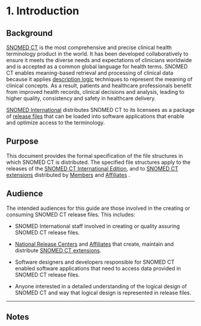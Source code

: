 # 1. Introduction

## Background

[SNOMED CT](https://confluence.ihtsdotools.org/display/DOCGLOSS/SNOMED+CT "Glossary link: SNOMED CT") is the most comprehensive and precise clinical health terminology product in the world. It has been developed collaboratively to ensure it meets the diverse needs and expectations of clinicians worldwide and is accepted as a common global language for health terms. SNOMED CT enables meaning-based retrieval and processing of clinical data because it applies [description logic](https://confluence.ihtsdotools.org/display/DOCGLOSS/description+logic "Glossary link: description logic") techniques to represent the meaning of clinical concepts. As a result, patients and healthcare professionals benefit from improved health records, clinical decisions and analysis, leading to higher quality, consistency and safety in healthcare delivery.

[SNOMED International](https://confluence.ihtsdotools.org/display/DOCGLOSS/SNOMED+International "Glossary link: SNOMED International") distributes SNOMED CT to its licensees as a package of [release files](https://confluence.ihtsdotools.org/display/DOCGLOSS/release+file "Glossary link: release files") that can be loaded into software applications that enable and optimize access to the terminology.

## Purpose

This document provides the formal specification of the file structures in which SNOMED CT is distributed. The specified file structures apply to the releases of the [SNOMED CT International Edition](https://confluence.ihtsdotools.org/display/DOCGLOSS/SNOMED+CT+International+Edition "Glossary link: SNOMED CT International Edition"), and to [SNOMED CT extensions](https://confluence.ihtsdotools.org/display/DOCGLOSS/SNOMED+CT+extension "Glossary link: SNOMED CT extensions") distributed by [Members](https://confluence.ihtsdotools.org/display/DOCGLOSS/Member "Glossary link: Members") and  [Affiliates](https://confluence.ihtsdotools.org/display/DOCGLOSS/Affiliate "Glossary link: Affiliates") .

## Audience

The intended audiences for this guide are those involved in the creating or consuming SNOMED CT release files. This includes:

  * SNOMED International staff involved in creating or quality assuring SNOMED CT release files.

  * [National Release Centers](https://confluence.ihtsdotools.org/display/DOCGLOSS/National+Release+Center "Glossary link: National Release Centers") and [Affiliates](https://confluence.ihtsdotools.org/display/DOCGLOSS/Affiliate "Glossary link: Affiliates") that create, maintain and distribute [SNOMED CT extensions](https://confluence.ihtsdotools.org/display/DOCGLOSS/SNOMED+CT+extension "Glossary link: SNOMED CT extensions").

  * Software designers and developers responsible for SNOMED CT enabled software applications that need to access data provided in SNOMED CT release files.

  * Anyone interested in a detailed understanding of the logical design of SNOMED CT and way that logical design is represented in release files. 

* * *

## Notes

